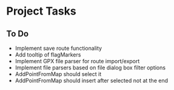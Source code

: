 # Project Tasks

## To Do
- Implement save route functionality
- Add tooltip of flagMarkers
- Implement GPX file parser for route import/export
- Implement file parsers based on file dialog box filter options
- AddPointFromMap should select it
- AddPointFromMap should insert after selected not at the end

